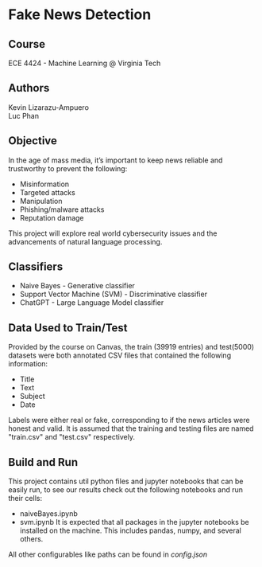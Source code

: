 # Fake News Detection

## Course
ECE 4424 - Machine Learning @ Virginia Tech

## Authors
Kevin Lizarazu-Ampuero <br>
Luc Phan

## Objective
In the age of mass media, it’s important to keep news reliable and trustworthy to prevent the following:
- Misinformation
- Targeted attacks
- Manipulation
- Phishing/malware attacks
- Reputation damage

This project will explore real world cybersecurity issues and the advancements of natural language processing.

## Classifiers
- Naive Bayes - Generative classifier
- Support Vector Machine (SVM) - Discriminative classifier
- ChatGPT - Large Language Model classifier

## Data Used to Train/Test
Provided by the course on Canvas, the train (39919 entries) and test(5000) datasets were both annotated CSV files that contained the following information:
- Title
- Text
- Subject
- Date

Labels were either real or fake, corresponding to if the news articles were honest and valid.
It is assumed that the training and testing files are named "train.csv" and "test.csv" respectively.

## Build and Run
This project contains util python files and jupyter notebooks that can be easily run, to see our results check out the following notebooks and run their cells:
- naiveBayes.ipynb
- svm.ipynb
It is expected that all packages in the jupyter notebooks be installed on the machine. This includes pandas, numpy, and several others.

All other configurables like paths can be found in <i>config.json</i>




